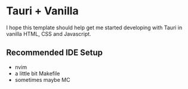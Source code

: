 # Tauri + Vanilla

I hope this template should help get me started developing with Tauri in vanilla HTML, CSS and Javascript.

## Recommended IDE Setup

- nvim
- a little bit Makefile
- sometimes maybe MC

